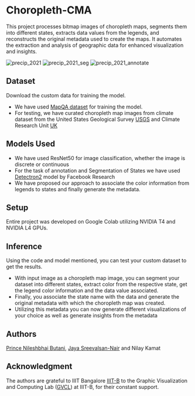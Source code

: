 
# Choropleth-CMA

This project processes bitmap images of choropleth maps, segments them into different states, extracts data values from the legends, and reconstructs the original metadata used to create the maps. It automates the extraction and analysis of geographic data for enhanced visualization and insights.


![precip_2021](https://github.com/GVCL/Choropleth-CMA/assets/111348225/d19dbb11-5326-46b0-a2d6-142477c4d3c4)
![precip_2021_seg](https://github.com/GVCL/Choropleth-CMA/assets/111348225/39db9ee7-20f0-4153-bee2-2c0215a4d3e5)
![precip_2021_annotate](https://github.com/GVCL/Choropleth-CMA/assets/111348225/3965eb00-af7a-4c83-be8b-4bdc78c14a60)

## Dataset

Download the custom data for training the model.  
- We have used [MapQA dataset](https://buckeyemailosu-my.sharepoint.com/personal/chang_1692_buckeyemail_osu_edu/_layouts/15/onedrive.aspx?id=%2Fpersonal%2Fchang%5F1692%5Fbuckeyemail%5Fosu%5Fedu%2FDocuments%2FMapQA&ga=1) for training the model.  
- For testing, we have curated choropleth map images from climate dataset from the United States Geological Survey [USGS](https://www.usgs.gov/) and Climate Research Unit [UK](https://www.uea.ac.uk/web/groups-and-centres/climatic-research-unit/data)

## Models Used  
- We have used ResNet50 for image classification, whether the image is discrete or continuous
- For the task of annotation and Segmentation of States we have used [Detectron2](https://github.com/facebookresearch/detectron2) model by Facebook Research
- We have proposed our approach to associate the color information from legends to states and finally generate the metadata.
## Setup

Entire project was developed on Google Colab utilizing NVIDIA T4 and NVIDIA L4 GPUs. 
## Inference

Using the code and model mentioned, you can test your custom dataset to get the results.  
- With input image as a choropleth map image, you can segment your dataset into different states, extract color from the respective state, get the legend color information and the data value associated.  
- Finally, you associate the state name with the data and generate the original metadata with which the choropleth map was created.
- Utilizing this metadata you can now generate different visualizations of your choice as well as generate insights from the metadata


## Authors

[Prince Nileshbhai Butani](https://www.linkedin.com/in/princebutani/), [Jaya Sreevalsan-Nair](https://www.linkedin.com/in/jayanair/) and Nilay Kamat
## Acknowledgment

The authors are grateful to IIIT Bangalore [IIIT-B](https://iiitb.ac.in/) to the Graphic Visualization and Computing Lab ([GVCL](https://www.iiitb.ac.in/GVCL/)) at IIIT-B, for their constant support.
